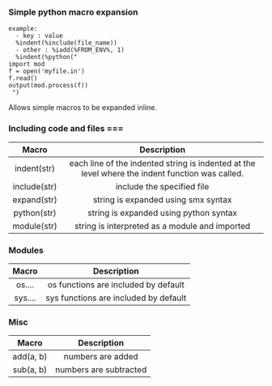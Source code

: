 ### Simple python macro expansion

    example:
      - key : value
      %indent(%include(file_name))
      - other : %iadd(%FROM_ENV%, 1)
      %indent(%python("
    import mod
    f = open('myfile.in')
    f.read()
    output(mod.process(f))
     ")

Allows simple macros to be expanded inline.  

### Including code and files ===

| Macro | Description |
| :---:   | :-: |
| indent(str) | each line of the indented string is indented at the level where the indent function was called. | 
| include(str) | include the specified file | 
| expand(str) | string is expanded using smx syntax | 
| python(str) | string is expanded using python syntax | 
| module(str) | string is interpreted as a module and imported | 

### Modules

| Macro | Description |
| :---:   | :-: |
| os.... | os functions are included by default | 
| sys.... | sys functions are included by default | 

### Misc

| Macro | Description |
| :---:   | :-: |
| add(a, b) | numbers are added | 
| sub(a, b) | numbers are subtracted | 



